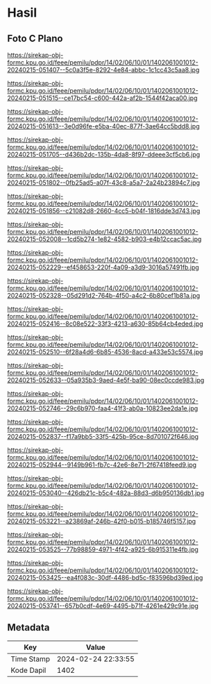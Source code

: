 # Hasil

## Foto C Plano

https://sirekap-obj-formc.kpu.go.id/feee/pemilu/pdpr/14/02/06/10/01/1402061001012-20240215-051407--5c0a3f5e-8292-4e84-abbc-1c1cc43c5aa8.jpg

https://sirekap-obj-formc.kpu.go.id/feee/pemilu/pdpr/14/02/06/10/01/1402061001012-20240215-051515--ce17bc54-c600-442a-af2b-1544f42aca00.jpg

https://sirekap-obj-formc.kpu.go.id/feee/pemilu/pdpr/14/02/06/10/01/1402061001012-20240215-051613--3e0d96fe-e5ba-40ec-877f-3ae64cc5bdd8.jpg

https://sirekap-obj-formc.kpu.go.id/feee/pemilu/pdpr/14/02/06/10/01/1402061001012-20240215-051705--d436b2dc-135b-4da8-8f97-ddeee3cf5cb6.jpg

https://sirekap-obj-formc.kpu.go.id/feee/pemilu/pdpr/14/02/06/10/01/1402061001012-20240215-051802--0fb25ad5-a07f-43c8-a5a7-2a24b23894c7.jpg

https://sirekap-obj-formc.kpu.go.id/feee/pemilu/pdpr/14/02/06/10/01/1402061001012-20240215-051856--c21082d8-2660-4cc5-b04f-1816dde3d743.jpg

https://sirekap-obj-formc.kpu.go.id/feee/pemilu/pdpr/14/02/06/10/01/1402061001012-20240215-052008--1cd5b274-1e82-4582-b903-e4b12ccac5ac.jpg

https://sirekap-obj-formc.kpu.go.id/feee/pemilu/pdpr/14/02/06/10/01/1402061001012-20240215-052229--ef458653-220f-4a09-a3d9-3016a57491fb.jpg

https://sirekap-obj-formc.kpu.go.id/feee/pemilu/pdpr/14/02/06/10/01/1402061001012-20240215-052328--05d291d2-764b-4f50-a4c2-6b80cef1b81a.jpg

https://sirekap-obj-formc.kpu.go.id/feee/pemilu/pdpr/14/02/06/10/01/1402061001012-20240215-052416--8c08e522-33f3-4213-a630-85b64cb4eded.jpg

https://sirekap-obj-formc.kpu.go.id/feee/pemilu/pdpr/14/02/06/10/01/1402061001012-20240215-052510--6f28a4d6-6b85-4536-8acd-a433e53c5574.jpg

https://sirekap-obj-formc.kpu.go.id/feee/pemilu/pdpr/14/02/06/10/01/1402061001012-20240215-052633--05a935b3-9aed-4e5f-ba90-08ec0ccde983.jpg

https://sirekap-obj-formc.kpu.go.id/feee/pemilu/pdpr/14/02/06/10/01/1402061001012-20240215-052746--29c6b970-faa4-41f3-ab0a-10823ee2da1e.jpg

https://sirekap-obj-formc.kpu.go.id/feee/pemilu/pdpr/14/02/06/10/01/1402061001012-20240215-052837--f17a9bb5-33f5-425b-95ce-8d701072f646.jpg

https://sirekap-obj-formc.kpu.go.id/feee/pemilu/pdpr/14/02/06/10/01/1402061001012-20240215-052944--9149b961-fb7c-42e6-8e71-2f67418feed9.jpg

https://sirekap-obj-formc.kpu.go.id/feee/pemilu/pdpr/14/02/06/10/01/1402061001012-20240215-053040--426db21c-b5c4-482a-88d3-d6b950136db1.jpg

https://sirekap-obj-formc.kpu.go.id/feee/pemilu/pdpr/14/02/06/10/01/1402061001012-20240215-053221--a23869af-246b-42f0-b015-b185746f5157.jpg

https://sirekap-obj-formc.kpu.go.id/feee/pemilu/pdpr/14/02/06/10/01/1402061001012-20240215-053525--77b98859-4971-4f42-a925-6b915311e4fb.jpg

https://sirekap-obj-formc.kpu.go.id/feee/pemilu/pdpr/14/02/06/10/01/1402061001012-20240215-053425--ea4f083c-30df-4486-bd5c-f83596bd39ed.jpg

https://sirekap-obj-formc.kpu.go.id/feee/pemilu/pdpr/14/02/06/10/01/1402061001012-20240215-053741--657b0cdf-4e69-4495-b71f-4261e429c91e.jpg


## Metadata

| Key        | Value               |
| ---------- | ------------------- |
| Time Stamp | 2024-02-24 22:33:55 |
| Kode Dapil | 1402                |



